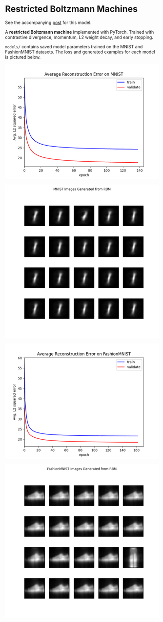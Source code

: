 # Restricted Boltzmann Machines

See the accompanying [post](https://davidtranhq.github.io/2022/05/23/restricted-boltzmann-machines.html) for this model.

A **restricted Boltzmann machine** implemented with PyTorch. Trained with contrastive divergence, momentum, L2 weight decay, and early stopping.

`models/` contains saved model parameters trained on the MNIST and FashionMNIST datasets. The loss and generated examples for each model is pictured below.

![MNIST Loss](results/MNIST_loss.png)

![MNIST Generation](results/MNIST_generation.png)

![FashionMNIST Loss](results/FashionMNIST_loss.png)

![FashionMNIST Generation](results/FashionMNIST_generation.png)
